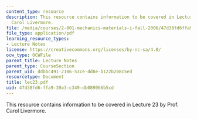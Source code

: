 ```yaml
---
content_type: resource
description: This resource contains information to be covered in Lecture 23 by Prof.
  Carol Livermore.
file: /media/courses/2-001-mechanics-materials-i-fall-2006/47d38fd6ffa939a3c349db089066b5cd_lec23.pdf
file_type: application/pdf
learning_resource_types:
- Lecture Notes
license: https://creativecommons.org/licenses/by-nc-sa/4.0/
ocw_type: OCWFile
parent_title: Lecture Notes
parent_type: CourseSection
parent_uid: ddbbc491-2106-53ce-dd8e-b122b208c5ed
resourcetype: Document
title: lec23.pdf
uid: 47d38fd6-ffa9-39a3-c349-db089066b5cd
---
```

This resource contains information to be covered in Lecture 23 by Prof. Carol Livermore.